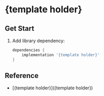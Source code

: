 
# {template holder}

## Get Start

1. Add library dependency:

    ```gradle
    dependencies {
        implementation '{template holder}'
    }
    ```

## Reference

* [{template holder}]({template holder})